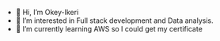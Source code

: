 - 👋 Hi, I’m Okey-Ikeri
- 👀 I’m interested in Full stack development and Data analysis.
- 🌱 I’m currently learning AWS so I could get my certificate


<!---
dcokeyi/dcokeyi is a ✨ special ✨ repository because its `README.md` (this file) appears on your GitHub profile.
You can click the Preview link to take a look at your changes.
--->
